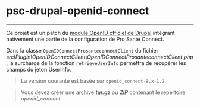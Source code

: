 # psc-drupal-openid-connect
---
Ce projet est un patch du [module OpenID officiel de Drupal](https://www.drupal.org/project/openid_connect) intégrant nativement une partie de la configuration de Pro Santé Connect.

Dans la classe `OpenIDConnectProsanteconnectClient` du fichier *src\Plugin\OpenIDConnectClient\OpenIDConnectProsanteconnectClient.php*, la surcharge de la fonction `retrieveUserInfo` permettra de récupérer les champs du jeton UserInfo.

> La version courante est basée sur `openid_connect-8.x-1.2`

> Vous devez créer une archive ***tar.gz*** ou ***ZIP*** contenant le repertoire *openid_connect*

